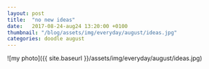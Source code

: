 ```yaml
---
layout: post
title:  "no new ideas"
date:   2017-08-24-aug24 13:20:00 +0100
thumbnail: "/blog/assets/img/everyday/august/ideas.jpg"
categories: doodle august
---
```


![my photo]({{ site.baseurl }}/assets/img/everyday/august/ideas.jpg)